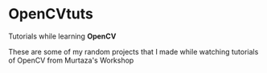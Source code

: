 # OpenCVtuts
Tutorials while learning <b>OpenCV</b>

These are some of my random projects that I made while watching tutorials of OpenCV from Murtaza's Workshop
